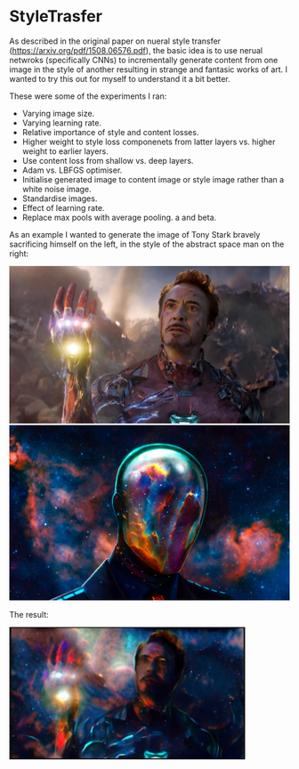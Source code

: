 # StyleTrasfer

As described in the original paper on nueral style transfer (https://arxiv.org/pdf/1508.06576.pdf), the basic 
idea is to use nerual netwroks (specifically CNNs) to incrementally generate content from one image
in the style of another resulting in strange and fantasic works of art. I wanted to try this out for 
myself to understand it a bit better.


These were some of the experiments I ran:
- Varying image size.
- Varying learning rate.
- Relative importance of style and content losses.
- Higher weight to style loss componenets from latter layers vs. higher weight to earlier layers.
- Use content loss from shallow vs. deep layers.
- Adam vs. LBFGS optimiser.
- Initialise generated image to content image or style image rather than a white noise image.
- Standardise images.
- Effect of learning rate.
- Replace max pools with average pooling. a and beta.


As an example I wanted to generate the image of Tony Stark bravely sacrificing himself on the left, in the style of the abstract
space man on the right:

![alt-text-1](images/iron_man.jpg "title-1") ![alt-text-2](images/style5.jpeg "title-2")

The result: 

![Test Image !](images/iron_man_generated.png)

